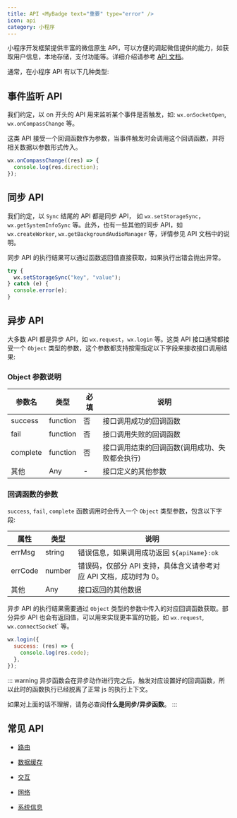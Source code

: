 ```yaml
---
title: API <MyBadge text="重要" type="error" />
icon: api
category: 小程序
---
```


小程序开发框架提供丰富的微信原生 API，可以方便的调起微信提供的能力，如获取用户信息，本地存储，支付功能等。详细介绍请参考 [API 文档](https://developers.weixin.qq.com/miniprogram/dev/api/)。

<!-- more -->

通常，在小程序 API 有以下几种类型:

## 事件监听 API

我们约定，以 on 开头的 API 用来监听某个事件是否触发，如: `wx.onSocketOpen`, `wx.onCompassChange` 等。

这类 API 接受一个回调函数作为参数，当事件触发时会调用这个回调函数，并将相关数据以参数形式传入。

```js
wx.onCompassChange((res) => {
  console.log(res.direction);
});
```

## 同步 API

我们约定，以 `Sync` 结尾的 API 都是同步 API， 如 `wx.setStorageSync`，`wx.getSystemInfoSync` 等。此外，也有一些其他的同步 API，如 `wx.createWorker`, `wx.getBackgroundAudioManager` 等，详情参见 API 文档中的说明。

同步 API 的执行结果可以通过函数返回值直接获取，如果执行出错会抛出异常。

```js
try {
  wx.setStorageSync("key", "value");
} catch (e) {
  console.error(e);
}
```

## 异步 API

大多数 API 都是异步 API，如 `wx.request`，`wx.login` 等。这类 API 接口通常都接受一个 `Object` 类型的参数，这个参数都支持按需指定以下字段来接收接口调用结果:

### Object 参数说明

| 参数名   | 类型     | 必填 | 说明                                           |
| -------- | -------- | ---- | ---------------------------------------------- |
| success  | function | 否   | 接口调用成功的回调函数                         |
| fail     | function | 否   | 接口调用失败的回调函数                         |
| complete | function | 否   | 接口调用结束的回调函数(调用成功、失败都会执行) |
| 其他     | Any      | -    | 接口定义的其他参数                             |

### 回调函数的参数

`success`, `fail`, `complete` 函数调用时会传入一个 `Object` 类型参数，包含以下字段:

| 属性    | 类型   | 说明                                                               |
| ------- | ------ | ------------------------------------------------------------------ |
| errMsg  | string | 错误信息，如果调用成功返回 `${apiName}:ok`                         |
| errCode | number | 错误码，仅部分 API 支持，具体含义请参考对应 API 文档，成功时为 0。 |
| 其他    | Any    | 接口返回的其他数据                                                 |

异步 API 的执行结果需要通过 `Object` 类型的参数中传入的对应回调函数获取。部分异步 API 也会有返回值，可以用来实现更丰富的功能，如 `wx.request`, `wx.connectSocke`t` 等。

```js
wx.login({
  success: (res) => {
    console.log(res.code);
  },
});
```

::: warning
异步函数会在异步动作进行完之后，触发对应设置好的回调函数，所以此时的函数执行已经脱离了正常 js 的执行上下文。

如果对上面的话不理解，请务必查阅**什么是同步/异步函数**。
:::

## 常见 API

- [路由](route.md)

- [数据缓存](storage.md)

- [交互](interact.md)

- [网络](network.md)

- [系统信息](system.md)
